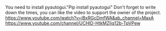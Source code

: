 You need to install pyautogui."Pip install pyautogui"
Don't forget to write down the times, you can like the video to support the owner of the project.
https://www.youtube.com/watch?v=jBxRGcDmfWA&ab_channel=MaxA
https://www.youtube.com/channel/UCHlD-HtkMZIjq12b-TpVPew
